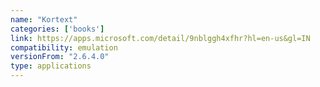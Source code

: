 ```yaml
---
name: "Kortext"
categories: ['books']
link: https://apps.microsoft.com/detail/9nblggh4xfhr?hl=en-us&gl=IN
compatibility: emulation
versionFrom: "2.6.4.0"
type: applications
---
```


